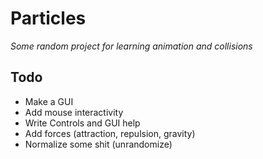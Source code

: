 # Particles
 *Some random project for learning animation and collisions*

## Todo
- Make a GUI
- Add mouse interactivity
- Write Controls and GUI help
- Add forces (attraction, repulsion, gravity)
- Normalize some shit (unrandomize)

